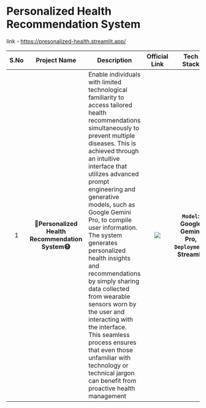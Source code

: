 # Personalized Health Recommendation System
link - https://presonalized-health.streamlit.app/

| S.No |                         Project Name                         | Description                                                  |                        Official Link                         |                          Tech Stack                          |
| :--: | :----------------------------------------------------------: | ------------------------------------------------------------ | :----------------------------------------------------------: | :----------------------------------------------------------: |
|  1   |              **🏥Personalized Health Recommendation System😷**              | Enable individuals with limited technological familiarity to access tailored health recommendations simultaneously to prevent multiple diseases. This is achieved through an intuitive interface that utilizes advanced prompt engineering and generative models, such as Google Gemini Pro, to compile user information. The system generates personalized health insights and recommendations by simply sharing data collected from wearable sensors worn by the user and interacting with the interface. This seamless process ensures that even those unfamiliar with technology or technical jargon can benefit from proactive health management | [![](https://github.com/GURPREETKAURJETHRA/END-TO-END-GENERATIVE-AI-PROJECTS/blob/main/images/git.jpg)](https://presonalized-health.streamlit.app/) | **`Model`: Google Gemini Pro, `Deployment`: Streamlit** |

